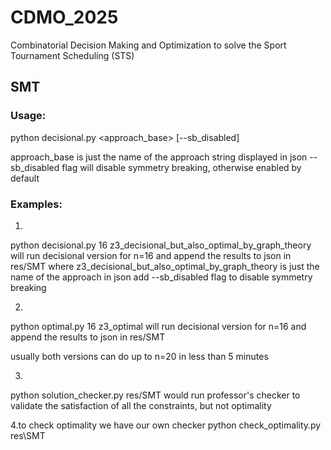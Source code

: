 # CDMO_2025
Combinatorial Decision Making and Optimization to solve the Sport Tournament Scheduling (STS)

## SMT 

### Usage:
python decisional.py <n> <approach_base> [--sb_disabled]

approach_base is just the name of the approach string displayed in json
--sb_disabled flag will disable symmetry breaking, otherwise enabled by default

### Examples:

1.
python decisional.py 16 z3_decisional_but_also_optimal_by_graph_theory 
will run decisional version for n=16
and append the results to json in res/SMT
where z3_decisional_but_also_optimal_by_graph_theory is just the name of the approach in json
add --sb_disabled flag to disable symmetry breaking

2.
python optimal.py 16 z3_optimal
will run decisional version for n=16
and append the results to json in res/SMT

usually both versions can do up to n=20 in less than 5 minutes

3.
python solution_checker.py res/SMT
would run professor's checker to validate the satisfaction
of all the constraints, but not optimality

4.to check optimality we have our own checker
python check_optimality.py res\SMT